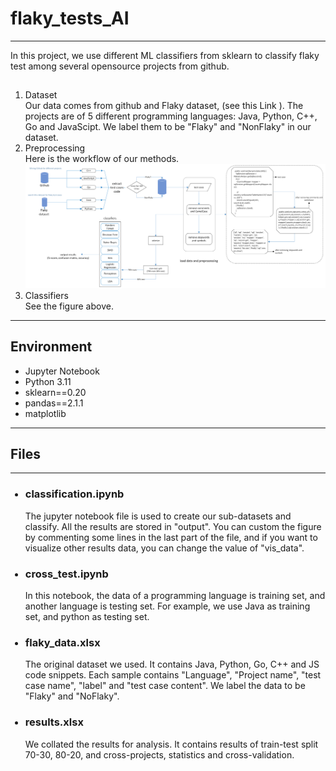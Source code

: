 # flaky_tests_AI
-----------------
 In this project, we use different ML classifiers from sklearn to classify flaky test among several opensource projects from github. 

 ##
 <ol>
   <li> Dataset </li>
   Our data comes from github and Flaky dataset, (see this Link <https://zenodo.org/record/6994692>). The projects are of 5 different programming languages: Java, Python, C++, Go and JavaScipt. We label them to be "Flaky" and "NonFlaky" in our dataset.<br>
   <li>Preprocessing</li>
   Here is the workflow of our methods.
   <img src='./digram/diagram.png'> <br>
   <li>Classifiers</li>
   See the figure above. <br>
   </ol>

-----------------------
## Environment
  <ul>
  <li>Jupyter Notebook</li>
  <li>Python 3.11</li>
  <li> sklearn==0.20 </li>
  <li>pandas==2.1.1</li>
  <li>matplotlib</li></ul>


-----------------------------------------


## Files
-----------------------------------------
<ul>

###  <li>classification.ipynb</li>

The jupyter notebook file is used to create our sub-datasets and classify. All the results are stored in "output". You can custom the figure by commenting some lines in the last part of the file, and if you want to visualize other results data, you can change the value of "vis_data". </br>

### <li>cross_test.ipynb</li>

In this notebook, the data of a programming language is training set, and another language is testing set. For example, we use Java as training set, and python as testing set. </br>

### <li>flaky_data.xlsx</li>

The original dataset we used. It contains Java, Python, Go, C++ and JS code snippets. Each sample contains "Language", "Project name", "test case name", "label" and "test case content". We label the data to be "Flaky" and "NoFlaky".</br>

### <li>results.xlsx</li>

We collated the results for analysis. It contains results of train-test split 70-30, 80-20, and cross-projects, statistics and cross-validation.</br>



